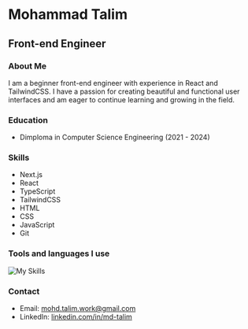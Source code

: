 # Mohammad Talim

## Front-end Engineer

### About Me

I am a beginner front-end engineer with experience in React and TailwindCSS. I have a passion for creating beautiful and functional user interfaces and am eager to continue learning and growing in the field.

### Education

- Dimploma in Computer Science Engineering (2021 - 2024)

### Skills

- Next.js
- React
- TypeScript
- TailwindCSS
- HTML
- CSS
- JavaScript
- Git

### Tools and languages I use

![My Skills](https://skillicons.dev/icons?i=next,js,ts,html,css,react,tailwind,vite,git,github,vscode,vim,figma&perline=5&)

### Contact

- Email: mohd.talim.work@gmail.com
- LinkedIn: [linkedin.com/in/md-talim](https://www.linkedin.com/in/md-talim/)
